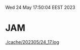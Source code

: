 Wed 24 May 17:50:04 EEST 2023
# JAM
<a href='./cache/202305/24_17.log'>./cache/202305/24_17.log</a>
